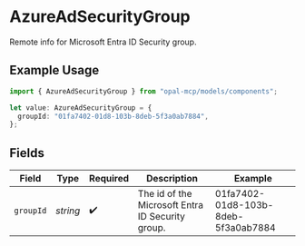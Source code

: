 # AzureAdSecurityGroup

Remote info for Microsoft Entra ID Security group.

## Example Usage

```typescript
import { AzureAdSecurityGroup } from "opal-mcp/models/components";

let value: AzureAdSecurityGroup = {
  groupId: "01fa7402-01d8-103b-8deb-5f3a0ab7884",
};
```

## Fields

| Field                                            | Type                                             | Required                                         | Description                                      | Example                                          |
| ------------------------------------------------ | ------------------------------------------------ | ------------------------------------------------ | ------------------------------------------------ | ------------------------------------------------ |
| `groupId`                                        | *string*                                         | :heavy_check_mark:                               | The id of the Microsoft Entra ID Security group. | 01fa7402-01d8-103b-8deb-5f3a0ab7884              |